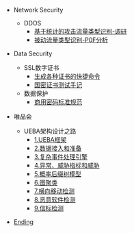 
- Network Security
  - DDOS
    - [基于统计的攻击流量类型识别-调研](/network-security/ddos-research-1.md)
    - [被动流量类型识别-P0F分析](/network-security/p0f-analysis.md)

- Data Security
  - SSL数字证书
    - [生成各种证书的快捷命令](/data-security/ssl-tutorial.md)
    - [国密证书测试手记](/data-security/gmssl-tutorial.md)
  - 数据保护
    - [商用密码标准规范](/data-security/gmt-standard.md)

- 唯品会
  - UEBA架构设计之路
    - [1.UEBA框架](/vipshop-ueba/architecture.md)
    - [2.数据接入和准备]()
    - [3.复杂事件处理引擎]()
    - [4.异常、威胁指标和威胁]()
    - [5.概率后缀树模型]()
    - [6.图聚类]()
    - [7.横向移动检测]()
    - [8.恶意软件检测]()
    - [9.信标检测]()

- [Ending]()
